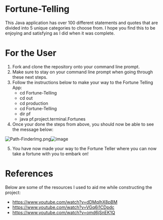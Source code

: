 # Fortune-Telling

This Java application has over 100 different statements and quotes that are divided into 5 unique categories to choose from. I hope you find this to be enjoying and satisfying as I did when it was complete.


# For the User

1. Fork and clone the repository onto your command line prompt.
2. Make sure to stay on your command line prompt when going through these next steps.
3. Follow the instructions below to make your way to the Fortune Telling App:
   - cd Fortune-Telling
   - cd out
   - cd production
   - cd Fortune-Telling
   - dir pf
   - java pf.project.terminal.Fortunes
4. Once your done the steps from above, you should now be able to see the message below:

<img src="blob:chrome-untrusted://media-app/2dea4652-ffb3-40dd-84ad-0662b53cdef5" alt="Path-FinderImg.png"/>![image](https://github.com/Mikevela/Fortune-Telling/assets/147002843/012a2ecd-2e2d-4e14-854e-fa2be8437f8e)

5. You have now made your way to the Fortune Teller where you can now take a fortune with you to embark on!

# References

Below are some of the resources I used to aid me while constructing the project:
- https://www.youtube.com/watch?v=dDMqIhX8pBM
- https://www.youtube.com/watch?v=VGq6i1CDpdc
- https://www.youtube.com/watch?v=omd6jSnEK1Q
